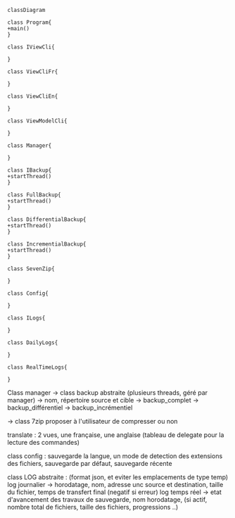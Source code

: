 ﻿```mermaid
classDiagram

class Program{
+main()
}

class IViewCli{

}

class ViewCliFr{

}

class ViewCliEn{

}

class ViewModelCli{

}

class Manager{

}

class IBackup{
+startThread()
}

class FullBackup{
+startThread()
}

class DifferentialBackup{
+startThread()
}

class IncrementialBackup{
+startThread()
}

class SevenZip{

}

class Config{

}

class ILogs{

}

class DailyLogs{

}

class RealTimeLogs{

}

```

Class manager
-> class backup abstraite (plusieurs threads, géré par manager) -> nom, répertoire source et cible
    -> backup_complet
    -> backup_différentiel
    -> backup_incrémentiel

-> class 7zip proposer à l'utilisateur de compresser ou non

translate :  2 vues, une française, une anglaise (tableau de delegate pour la lecture des commandes)

class config : sauvegarde la langue, un mode de detection des extensions des fichiers, sauvegarde par défaut, sauvegarde récente

class LOG abstraite : (format json, et eviter les emplacements de type temp)
    log journalier -> horodatage, nom, adresse unc source et destination, taille du fichier, temps de transfert final (negatif si erreur)
    log temps réel -> etat d'avancement des travaux de sauvegarde, nom horodatage, (si actif, nombre total de fichiers, taille des fichiers, progressions ..)


